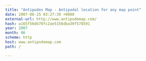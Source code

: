 ```yaml
---
title: "Antipodes Map - Antipodal location for any map point"
date: 2007-06-25 03:27:39 +0000
external-url: http://www.antipodemap.com/
hash: a165f56db78fc2ae5156dba30f578591
year: 2007
month: 06
scheme: http
host: www.antipodemap.com
path: /

---
```



